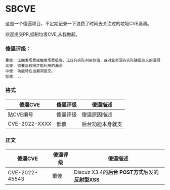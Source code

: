# SBCVE
这是一个傻逼项目，不定期记录一下浪费了时间去关注过的垃圾CVE漏洞。

欢迎提交PR,抵制垃圾CVE,从我做起。

### 傻逼评级：
```
重傻: 无触发场景或触发场景极端，无任何实际利用价值，或对业务没有实际建设意义的漏洞
高傻: 需要高权限才能利用的漏洞
中傻: 功能特性当漏洞提交。
低傻: ...
```

### 格式

|  傻逼CVE   | 傻逼评级  | 傻逼描述  |
|  ----  | ----  | ----  |
| 贴CVE编号| 傻逼评级 | 傻逼原因描述 |
| CVE-2022-XXXX| 低傻 | 后台功能本身就支 |

### 正文
|  傻逼CVE   | 傻逼评级  | 傻逼描述  |
|  ----  | ----  | ----  |
| CVE-2022-45543| 重傻 | Discuz X3.4的**后台** **POST方式**触发的**反射型XSS** |

